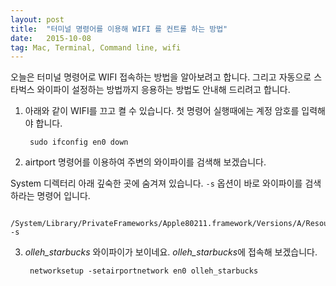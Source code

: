 ```yaml
---
layout: post
title:  "터미널 명령어를 이용해 WIFI 를 컨트롤 하는 방법"
date:   2015-10-08
tag: Mac, Terminal, Command line, wifi
---
```



오늘은 터미널 명령어로 WIFI 접속하는 방법을 알아보려고 합니다. 그리고 자동으로 스타벅스 와이파이 설정하는 방법까지 응용하는 방법도 안내해 드리려고 합니다. 

1. 아래와 같이 WIFI를 끄고 켤 수 있습니다. 첫 명령어 실행때에는 계정 암호를 입력해야 합니다.

        sudo ifconfig en0 down

2. airtport 명령어를 이용하여 주변의 와이파이를 검색해 보겠습니다.

 System 디렉터리 아래 깊숙한 곳에 숨겨져 있습니다. `-s` 옵션이 바로 와이파이를 검색하라는 명령어 입니다.

        /System/Library/PrivateFrameworks/Apple80211.framework/Versions/A/Resources/airport -s

3. *olleh_starbucks* 와이파이가 보이네요. *olleh_starbucks*에 접속해 보겠습니다.

        networksetup -setairportnetwork en0 olleh_starbucks



